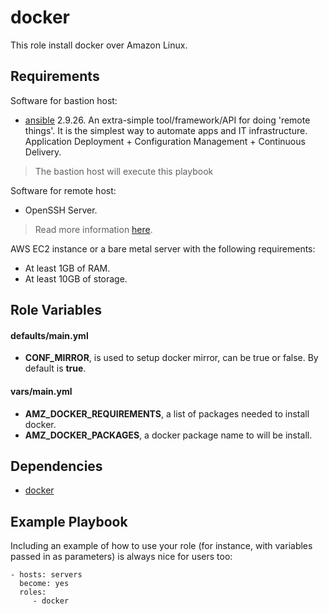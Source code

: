 docker
=========

This role install docker over Amazon Linux.

Requirements
------------

Software for bastion host:
* [ansible](https://www.ansible.com/) 2.9.26. An extra-simple tool/framework/API for doing 'remote things'.  It is the simplest way to automate apps and IT infrastructure.  Application Deployment + Configuration Management + Continuous Delivery.
> The bastion host will execute this playbook

Software for remote host:
* OpenSSH Server.
> Read more information [here](https://docs.ansible.com/ansible/2.9/modules/docker_container_module.html).

AWS EC2 instance or a bare metal server with the following requirements:
* At least 1GB of RAM.
* At least 10GB of storage.

Role Variables
--------------

#### defaults/main.yml
* **CONF_MIRROR**, is used to setup docker mirror, can be true or false. By default is **true**.

#### vars/main.yml
* **AMZ_DOCKER_REQUIREMENTS**, a list of packages needed to install docker.
* **AMZ_DOCKER_PACKAGES**, a docker package name to will be install.

Dependencies
------------

* [docker](../docker/README.md)

Example Playbook
----------------

Including an example of how to use your role (for instance, with variables passed in as parameters) is always nice for users too:

    - hosts: servers
      become: yes
      roles:
         - docker
